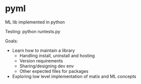 # pyml
ML lib implemented in python

Testing: python runtests.py

Goals:
- Learn how to maintain a library
    - Handling install, uninstall and hosting
    - Version requirements
    - Sharing/designing dev env
    - Other expected files for packages
- Exploring low level implementation of matix and ML concepts
